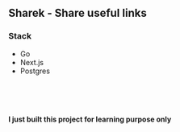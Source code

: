 ## Sharek - Share useful links

### Stack
 - Go
 - Next.js 
 - Postgres


</br>
</br>
</br>

**I just built this project for learning purpose only**
